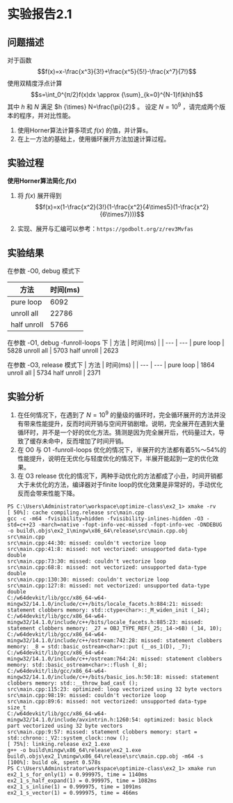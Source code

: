 # 实验报告2.1
## 问题描述
对于函数 
$$f(x)=x-\frac{x^3}{3!}+\frac{x^5}{5!}-\frac{x^7}{7!}$$ 
使用双精度浮点计算 
$$s=\int_0^{π/2}f(x)dx \approx {\sum}_{k=0}^{N-1}f(kh)h$$
其中 $h$ 和 $N$ 满足 $h {\times} N=\frac{\pi}{2}$ 。
设定 $N = 10^9$ ，请完成两个版本的程序，并对比性能。

1. 使用Horner算法计算多项式 $f(x)$ 的值，并计算s。
2. 在上一方法的基础上，使用循环展开方法加速计算过程。

## 实验过程
**使用Horner算法简化 $f(x)$**

1. 将 $f(x)$ 展开得到
$$f(x)=x(1-\frac{x^2}{3!}(1-\frac{x^2}{4\times5}(1-\frac{x^2}{6\times7})))$$

2. 实现、展开与汇编可以参考：`https://godbolt.org/z/rev3Mvfas`

<!-- | CPU |Apple M1| 架构 | arm64 |
| --- | --- | --- | --- |
| 主频 | 3.2/2.6 GHz | 核心数 | 8-core |
| 操作系统 |macOS 15.0 Beta| 编译器 | Homebrew GCC 14.2.0 |
| 三级缓存 | 8 MB | 内存速度 | 4266 MT/s |
> 实验用软硬件平台参数 -->

## 实验结果

在参数 -O0, debug 模式下

| 方法 | 时间(ms) |
| --- | --- |
pure loop | 6092
unroll all | 22786
half unroll | 5766

在参数 -O1, debug -funroll-loops 下
| 方法 | 时间(ms) |
| --- | --- |
pure loop | 5828
unroll all | 5703
half unroll | 2623

在参数 -O3, release 模式下
| 方法 | 时间(ms) |
| --- | --- |
pure loop | 1864
unroll all | 5734
half unroll | 2371


## 实验分析
1. 在任何情况下，在遇到了 $N = 10^9$ 的量级的循环时，完全循环展开的方法并没有带来性能提升，反而时间开销与空间开销剧增。说明，完全展开在遇到大量循环时，并不是一个好的优化方法。猜测是因为完全展开后，代码量过大，导致了缓存未命中，反而增加了时间开销。
2. 在 O0 与 O1 -funroll-loops 优化的情况下，半展开的方法都有着5%～54%的性能提升，说明在无优化与轻度优化的情况下，半展开能起到一定的优化效果。
3. 在 O3 release 优化的情况下，两种手动优化的方法都成了小丑，时间开销都大于未优化的方法，编译器对于finite loop的优化效果是非常好的，手动优化反而会带来性能下降。

```output
PS C:\Users\Administrator\workspace\optimize-class\ex2_1> xmake -rv
[ 50%]: cache compiling.release src\main.cpp
gcc -c -m64 -fvisibility=hidden -fvisibility-inlines-hidden -O3 -std=c++23 -march=native -fopt-info-vec-missed -fopt-info-vec -DNDEBUG -o build\.objs\ex2_1\mingw\x86_64\release\src\main.cpp.obj src\main.cpp
src\main.cpp:44:30: missed: couldn't vectorize loop
src\main.cpp:41:8: missed: not vectorized: unsupported data-type double
src\main.cpp:73:30: missed: couldn't vectorize loop
src\main.cpp:68:8: missed: not vectorized: unsupported data-type double
src\main.cpp:130:30: missed: couldn't vectorize loop
src\main.cpp:127:8: missed: not vectorized: unsupported data-type double
C:/w64devkit/lib/gcc/x86_64-w64-mingw32/14.1.0/include/c++/bits/locale_facets.h:884:21: missed: statement clobbers memory: std::ctype<char>::_M_widen_init (_14);
C:/w64devkit/lib/gcc/x86_64-w64-mingw32/14.1.0/include/c++/bits/locale_facets.h:885:23: missed: statement clobbers memory: _27 = OBJ_TYPE_REF(_25;_14->6B) (_14, 10);
C:/w64devkit/lib/gcc/x86_64-w64-mingw32/14.1.0/include/c++/ostream:742:28: missed: statement clobbers memory: _8 = std::basic_ostream<char>::put (__os_1(D), _7);
C:/w64devkit/lib/gcc/x86_64-w64-mingw32/14.1.0/include/c++/ostream:764:24: missed: statement clobbers memory: std::basic_ostream<char>::flush (_8);
C:/w64devkit/lib/gcc/x86_64-w64-mingw32/14.1.0/include/c++/bits/basic_ios.h:50:18: missed: statement clobbers memory: std::__throw_bad_cast ();
src\main.cpp:115:23: optimized: loop vectorized using 32 byte vectors
src\main.cpp:98:19: missed: couldn't vectorize loop
src\main.cpp:89:6: missed: not vectorized: unsupported data-type size_t
C:/w64devkit/lib/gcc/x86_64-w64-mingw32/14.1.0/include/avxintrin.h:1260:54: optimized: basic block part vectorized using 32 byte vectors
src\main.cpp:9:57: missed: statement clobbers memory: start = std::chrono::_V2::system_clock::now ();
[ 75%]: linking.release ex2_1.exe
g++ -o build\mingw\x86_64\release\ex2_1.exe build\.objs\ex2_1\mingw\x86_64\release\src\main.cpp.obj -m64 -s
[100%]: build ok, spent 0.578s
PS C:\Users\Administrator\workspace\optimize-class\ex2_1> xmake run
ex2_1_s_for_only(1) = 0.999975, time = 1140ms
ex2_1_s_half_expand(1) = 0.999975, time = 1082ms
ex2_1_s_inline(1) = 0.999975, time = 1091ms
ex2_1_s_vector(1) = 0.999975, time = 466ms
```
